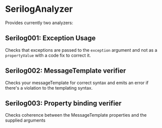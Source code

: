 # SerilogAnalyzer

Provides currently two analyzers:

## Serilog001: Exception Usage
Checks that exceptions are passed to the `exception` argument and not as a `propertyValue` with a code fix to correct it.

## Serilog002: MessageTemplate verifier
Checks your messageTemplate for correct syntax and emits an error if there's a violation to the templating syntax.

## Serilog003: Property binding verifier
Checks coherence between the MessageTemplate properties and the supplied arguments
